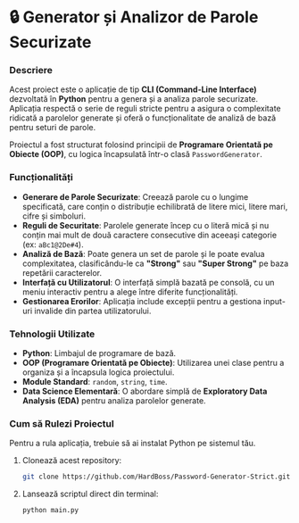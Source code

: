 # 🔒 Generator și Analizor de Parole Securizate

### Descriere

Acest proiect este o aplicație de tip **CLI (Command-Line Interface)** dezvoltată în **Python** pentru a genera și a analiza parole securizate. Aplicația respectă o serie de reguli stricte pentru a asigura o complexitate ridicată a parolelor generate și oferă o funcționalitate de analiză de bază pentru seturi de parole.

Proiectul a fost structurat folosind principii de **Programare Orientată pe Obiecte (OOP)**, cu logica încapsulată într-o clasă `PasswordGenerator`.

### Funcționalități

* **Generare de Parole Securizate**: Creează parole cu o lungime specificată, care conțin o distribuție echilibrată de litere mici, litere mari, cifre și simboluri.
* **Reguli de Securitate**: Parolele generate încep cu o literă mică și nu conțin mai mult de două caractere consecutive din aceeași categorie (ex: `aBc1@2De#4`).
* **Analiză de Bază**: Poate genera un set de parole și le poate evalua complexitatea, clasificându-le ca **"Strong"** sau **"Super Strong"** pe baza repetării caracterelor.
* **Interfață cu Utilizatorul**: O interfață simplă bazată pe consolă, cu un meniu interactiv pentru a alege între diferite funcționalități.
* **Gestionarea Erorilor**: Aplicația include excepții pentru a gestiona input-uri invalide din partea utilizatorului.

### Tehnologii Utilizate

* **Python**: Limbajul de programare de bază.
* **OOP (Programare Orientată pe Obiecte)**: Utilizarea unei clase pentru a organiza și a încapsula logica proiectului.
* **Module Standard**: `random`, `string`, `time`.
* **Data Science Elementară**: O abordare simplă de **Exploratory Data Analysis (EDA)** pentru analiza parolelor generate.

### Cum să Rulezi Proiectul

Pentru a rula aplicația, trebuie să ai instalat Python pe sistemul tău.

1.  Clonează acest repository:
    ```bash
    git clone https://github.com/HardBoss/Password-Generator-Strict.git
    ```

2.  Lansează scriptul direct din terminal:
    ```bash
    python main.py
    ```

